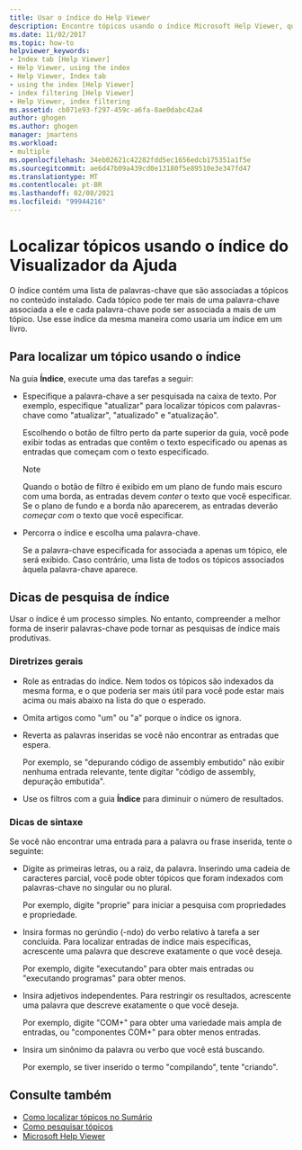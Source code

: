 ```yaml
---
title: Usar o índice do Help Viewer
description: Encontre tópicos usando o índice Microsoft Help Viewer, que contém uma lista de palavras-chave que estão associadas a tópicos no conteúdo instalado.
ms.date: 11/02/2017
ms.topic: how-to
helpviewer_keywords:
- Index tab [Help Viewer]
- Help Viewer, using the index
- Help Viewer, Index tab
- using the index [Help Viewer]
- index filtering [Help Viewer]
- Help Viewer, index filtering
ms.assetid: cb071e93-f297-459c-a6fa-8ae0dabc42a4
author: ghogen
ms.author: ghogen
manager: jmartens
ms.workload:
- multiple
ms.openlocfilehash: 34eb02621c42282fdd5ec1656edcb175351a1f5e
ms.sourcegitcommit: ae6d47b09a439cd0e13180f5e89510e3e347fd47
ms.translationtype: MT
ms.contentlocale: pt-BR
ms.lasthandoff: 02/08/2021
ms.locfileid: "99944216"
---
```

# <a name="find-topics-by-using-the-help-viewer-index"></a>Localizar tópicos usando o índice do Visualizador da Ajuda

O índice contém uma lista de palavras-chave que são associadas a tópicos no conteúdo instalado. Cada tópico pode ter mais de uma palavra-chave associada a ele e cada palavra-chave pode ser associada a mais de um tópico. Use esse índice da mesma maneira como usaria um índice em um livro.

## <a name="to-find-a-topic-by-using-the-index"></a>Para localizar um tópico usando o índice

Na guia **Índice**, execute uma das tarefas a seguir:

- Especifique a palavra-chave a ser pesquisada na caixa de texto. Por exemplo, especifique "atualizar" para localizar tópicos com palavras-chave como "atualizar", "atualizado" e "atualização".

    Escolhendo o botão de filtro perto da parte superior da guia, você pode exibir todas as entradas que contêm o texto especificado ou apenas as entradas que começam com o texto especificado.

    > [!NOTE]
    > Quando o botão de filtro é exibido em um plano de fundo mais escuro com uma borda, as entradas devem _conter_ o texto que você especificar. Se o plano de fundo e a borda não aparecerem, as entradas deverão _começar com_ o texto que você especificar.

- Percorra o índice e escolha uma palavra-chave.

    Se a palavra-chave especificada for associada a apenas um tópico, ele será exibido. Caso contrário, uma lista de todos os tópicos associados àquela palavra-chave aparece.

## <a name="index-search-tips"></a>Dicas de pesquisa de índice

Usar o índice é um processo simples. No entanto, compreender a melhor forma de inserir palavras-chave pode tornar as pesquisas de índice mais produtivas.

### <a name="general-guidelines"></a>Diretrizes gerais

- Role as entradas do índice. Nem todos os tópicos são indexados da mesma forma, e o que poderia ser mais útil para você pode estar mais acima ou mais abaixo na lista do que o esperado.

- Omita artigos como "um" ou "a" porque o índice os ignora.

- Reverta as palavras inseridas se você não encontrar as entradas que espera.

    Por exemplo, se "depurando código de assembly embutido" não exibir nenhuma entrada relevante, tente digitar "código de assembly, depuração embutida".

- Use os filtros com a guia **Índice** para diminuir o número de resultados.

### <a name="syntax-tips"></a>Dicas de sintaxe

Se você não encontrar uma entrada para a palavra ou frase inserida, tente o seguinte:

- Digite as primeiras letras, ou a raiz, da palavra. Inserindo uma cadeia de caracteres parcial, você pode obter tópicos que foram indexados com palavras-chave no singular ou no plural.

    Por exemplo, digite "proprie" para iniciar a pesquisa com propriedades e propriedade.

- Insira formas no gerúndio (-ndo) do verbo relativo à tarefa a ser concluída. Para localizar entradas de índice mais específicas, acrescente uma palavra que descreve exatamente o que você deseja.

    Por exemplo, digite "executando" para obter mais entradas ou "executando programas" para obter menos.

- Insira adjetivos independentes. Para restringir os resultados, acrescente uma palavra que descreve exatamente o que você deseja.

    Por exemplo, digite "COM+" para obter uma variedade mais ampla de entradas, ou "componentes COM+" para obter menos entradas.

- Insira um sinônimo da palavra ou verbo que você está buscando.

    Por exemplo, se tiver inserido o termo "compilando", tente "criando".

## <a name="see-also"></a>Consulte também

- [Como localizar tópicos no Sumário](../help-viewer/find-topics-toc.md)
- [Como pesquisar tópicos](../help-viewer/find-topics.md)
- [Microsoft Help Viewer](../help-viewer/overview.md)